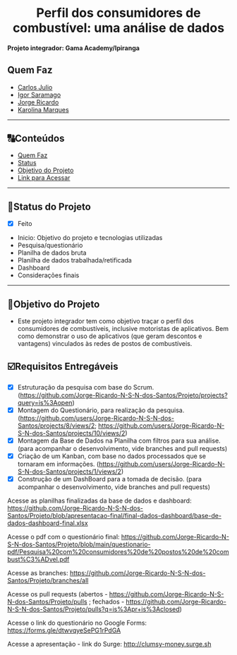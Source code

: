 <h1 align="center">
     Perfil dos consumidores de combustível: uma análise de dados
</h1>

<h4 align="left">
    Projeto integrador: Gama Academy/Ipiranga
</h4>

##  Quem Faz 

- [Carlos Julio](https://www.github.com/carlosjulyo)
- [Igor Saramago](https://github.com/igorsaramagocosta)
- [Jorge Ricardo](https://github.com/Jorge-Ricardo-N-S-N-dos-Santos)
- [Karolina Marques](https://github.com/karolinamarques)
---
##  🔠Conteúdos

<!--ts-->
   * [Quem Faz](#-quem-faz)
   * [Status](#status)
   * [Objetivo do Projeto](#objetivo-do-projeto)
   * [Link para Acessar](#link-para-acessar)
<!--te-->

---
##  🧭Status do Projeto
 
 - [x] Feito
 
 - Inicio: Objetivo do projeto e tecnologias utilizadas
 - Pesquisa/questionário
 - Planilha de dados bruta
 - Planilha de dados trabalhada/retificada
 - Dashboard
 - Considerações finais

---

##  🎯Objetivo do Projeto

- Este projeto integrador tem como objetivo traçar o perfil  dos consumidores de combustíveis, inclusive motoristas de aplicativos. Bem como demonstrar o uso de aplicativos (que geram descontos e vantagens) vinculados às redes de postos de combustíveis.


## ☑️Requisitos Entregáveis

- [x] Estruturação da pesquisa com base do Scrum. (https://github.com/Jorge-Ricardo-N-S-N-dos-Santos/Projeto/projects?query=is%3Aopen)
- [x] Montagem do Questionário, para realização da pesquisa. (https://github.com/users/Jorge-Ricardo-N-S-N-dos-Santos/projects/8/views/2; https://github.com/users/Jorge-Ricardo-N-S-N-dos-Santos/projects/10/views/2)
- [x] Montagem da Base de Dados na Planilha com filtros para sua análise. (para acompanhar o desenvolvimento, vide branches and pull requests)
- [x] Criação de um Kanban, com base no dados processados que se tornaram em informações. (https://github.com/users/Jorge-Ricardo-N-S-N-dos-Santos/projects/1/views/2)
- [x] Construção de um DashBoard para a tomada de decisão. (para acompanhar o desenvolvimento, vide branches and pull requests)

Acesse as planilhas finalizadas da base de dados e dashboard: https://github.com/Jorge-Ricardo-N-S-N-dos-Santos/Projeto/blob/apresentacao-final/final-dados-dashboard/base-de-dados-dashboard-final.xlsx

Acesse o pdf com o questionário final: https://github.com/Jorge-Ricardo-N-S-N-dos-Santos/Projeto/blob/main/questionario-pdf/Pesquisa%20com%20consumidores%20de%20postos%20de%20combust%C3%ADvel.pdf

Acesse as branches: https://github.com/Jorge-Ricardo-N-S-N-dos-Santos/Projeto/branches/all

Acesse os pull requests (abertos - https://github.com/Jorge-Ricardo-N-S-N-dos-Santos/Projeto/pulls ; fechados - https://github.com/Jorge-Ricardo-N-S-N-dos-Santos/Projeto/pulls?q=is%3Apr+is%3Aclosed)

Acesse o link do questionário no Google Forms: https://forms.gle/dtwvqyeSePG1rPdGA

Acesse a apresentação - link do Surge: http://clumsy-money.surge.sh

